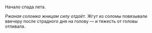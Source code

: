 Начало спада лета.

_Ржаная соломка жницам силу отдаёт_. Жгут из соломы повязывали ввечеру после страдного дня на голову — и тяжесть от головы отливала.